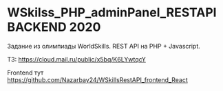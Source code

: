 # WSkilss_PHP_adminPanel_RESTAPI BACKEND 2020

Задание из олимпиады WorldSkills. REST API на PHP + Javascript.

ТЗ: https://cloud.mail.ru/public/x5bq/K6LYwtqcY

Frontend тут https://github.com/Nazarbay24/WSkillsRestAPI_frontend_React
